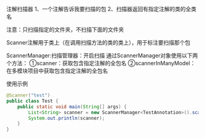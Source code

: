 注解扫描器
1、一个注解告诉我要扫描的包
2、扫描器返回有指定注解的类的全类名

注意：只扫描指定的文件夹，不扫描下面的文件夹

Scanner注解用于类上（在调用扫描方法的类的类上），用于标注要扫描那个包

ScannerManager<T>:扫描管理器：开启扫描
通过ScannerManager对象使用以下两个方法：
①scanner：获取包含指定注解的全包名
②scannerInManyModel：在多模块项目中获取包含指定注解的全包名

使用示例
```java
@Scanner("test")
public class Test {
    public static void main(String[] args) {
        List<String> scanner = new ScannerManager<TestAnnotation>().scanner(TestAnnotation.class);
        System.out.println(scanner);
    }
}
```
